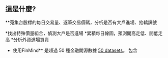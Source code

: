 ## 這是什麼?

**蒐集台股標的每日交易量、逐筆交易價碼，分析是否有大戶進場、抬轎訊號

*找出特殊價量組合，偵測大戶是否進場
*累積每日線圖，預測開高走低、開低走高
*分析外資進場買賣


* 使用FinMind** 是超過 50 種金融開源數據 [50 datasets](https://finmind.github.io/)。
包含
